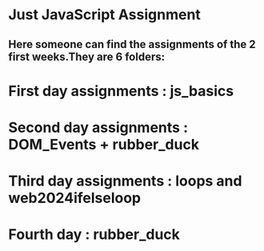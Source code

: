 # Just JavaScript Assignment

## Here someone can find the assignments of the 2 first weeks.They are 6 folders:

# First day assignments : js_basics

# Second day assignments : DOM_Events + rubber_duck

# Third day assignments : loops and web2024ifelseloop

# Fourth day : rubber_duck
